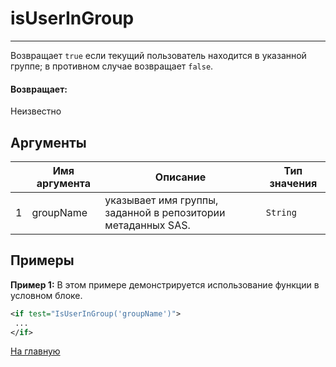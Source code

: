 # isUserInGroup

---

Возвращает `true` если текущий пользователь находится в указанной группе; в противном случае возвращает `false`.

#### Возвращает:

Неизвестно

## Аргументы

|  | Имя аргумента | Описание | Тип значения |
| --- | --- | --- | --- |
| 1 | groupName | указывает имя группы, заданной в репозитории метаданных SAS. | `String` |

## Примеры

**Пример 1:** В этом примере демонстрируется использование функции в условном блоке.
```xml
<if test="IsUserInGroup('groupName')">
 ...
</if>
```



[На главную](./)